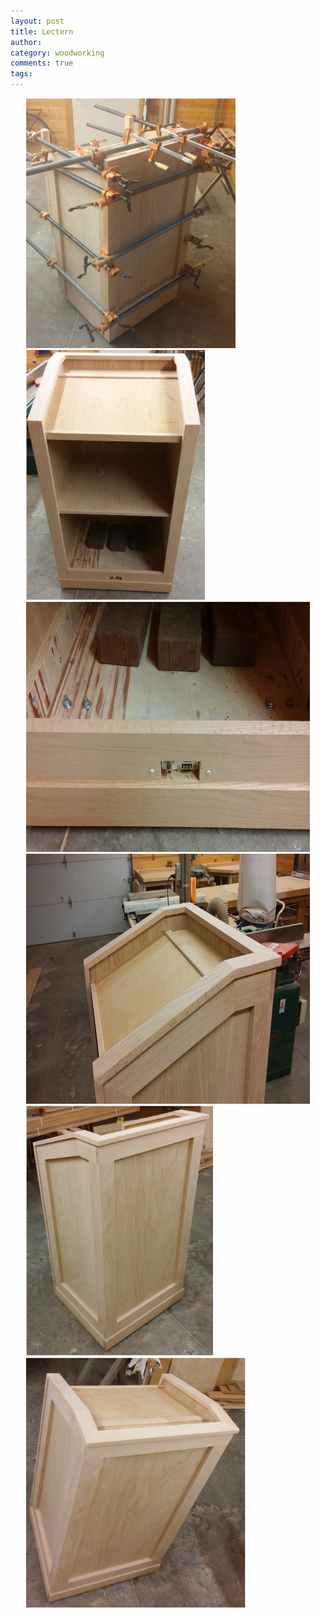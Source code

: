 ```yaml
---
layout: post
title: Lectern
author:
category: woodworking
comments: true
tags: 
---
```


<div class="variable-width">
  <div> <img src="/images/2015-07-06/lecturn1.jpg" style="height:400px"/> </div>
  <div> <img src="/images/2015-07-06/lecturn2.jpg" style="height: 400px"/> </div>
  <div> <img src="/images/2015-07-06/lecturn3.jpg" style="height: 400px"/> </div>
  <div> <img src="/images/2015-07-06/lecturn4.jpg" style="height: 400px"/> </div>
  <div> <img src="/images/2015-07-06/lecturn5.jpg" style="height: 400px"/> </div>
  <div> <img src="/images/2015-07-06/lecturn6.jpg" style="height: 400px"/> </div>
</div>

<style>
    .slick-prev:before, .slick-next:before { 
        color:blue !important;
    }
    .slider {margin: 10%;}
.variable-width {
    width: 90%;
    margin: auto;
}
</style>

<script>
    $('.autoplay').slick({
      slidesToShow: 2,
      slidesToScroll: 1,
      autoplay: true,
      autoplaySpeed: 2000,
    });
    $('.variable-width').slick({
      dots: true,
      infinite: true,
      speed: 300,
      slidesToShow: 1,
      centerMode: true,
      variableWidth: true
    });
    $('.fade').slick({
      dots: true,
      infinite: true,
      speed: 500,
      fade: true,
      cssEase: 'linear'
    });
</script>

